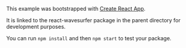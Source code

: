 This example was bootstrapped with [Create React App](https://github.com/facebook/create-react-app).

It is linked to the react-wavesurfer package in the parent directory for development purposes.

You can run `npm install` and then `npm start` to test your package.
